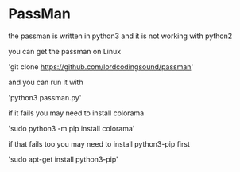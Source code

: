 # PassMan

the passman is written in python3 and it is not working with python2



you can get the passman on Linux

'git clone https://github.com/lordcodingsound/passman'

and you can run it with

'python3 passman.py'



if it fails you may need to install colorama

'sudo python3 -m pip install colorama'


if that fails too you may need to install python3-pip first

'sudo apt-get install python3-pip'
